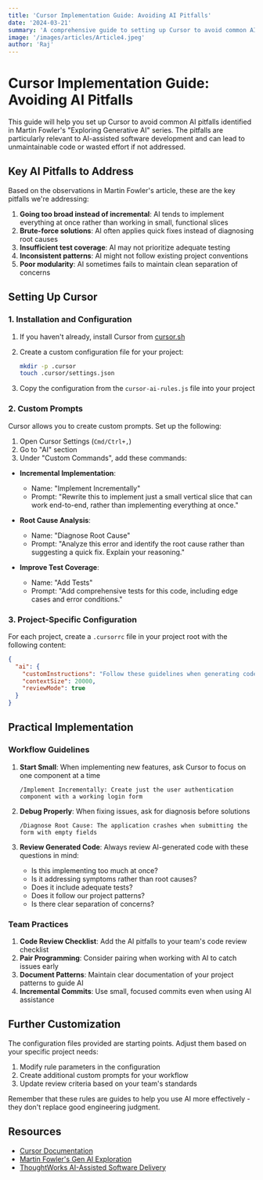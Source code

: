 ```yaml
---
title: 'Cursor Implementation Guide: Avoiding AI Pitfalls'
date: '2024-03-21'
summary: 'A comprehensive guide to setting up Cursor to avoid common AI pitfalls identified in Martin Fowler\'s "Exploring Generative AI" series.'
image: '/images/articles/Article4.jpeg'
author: 'Raj'
---
```


# Cursor Implementation Guide: Avoiding AI Pitfalls

This guide will help you set up Cursor to avoid common AI pitfalls identified in Martin Fowler's "Exploring Generative AI" series. The pitfalls are particularly relevant to AI-assisted software development and can lead to unmaintainable code or wasted effort if not addressed.

## Key AI Pitfalls to Address

Based on the observations in Martin Fowler's article, these are the key pitfalls we're addressing:

1. **Going too broad instead of incremental**: AI tends to implement everything at once rather than working in small, functional slices
2. **Brute-force solutions**: AI often applies quick fixes instead of diagnosing root causes
3. **Insufficient test coverage**: AI may not prioritize adequate testing
4. **Inconsistent patterns**: AI might not follow existing project conventions
5. **Poor modularity**: AI sometimes fails to maintain clean separation of concerns

## Setting Up Cursor

### 1. Installation and Configuration

1. If you haven't already, install Cursor from [cursor.sh](https://cursor.sh)
2. Create a custom configuration file for your project:
   ```bash
   mkdir -p .cursor
   touch .cursor/settings.json
   ```

3. Copy the configuration from the `cursor-ai-rules.js` file into your project

### 2. Custom Prompts

Cursor allows you to create custom prompts. Set up the following:

1. Open Cursor Settings (`Cmd/Ctrl+,`)
2. Go to "AI" section
3. Under "Custom Commands", add these commands:

- **Incremental Implementation**:
  - Name: "Implement Incrementally" 
  - Prompt: "Rewrite this to implement just a small vertical slice that can work end-to-end, rather than implementing everything at once."

- **Root Cause Analysis**:
  - Name: "Diagnose Root Cause"
  - Prompt: "Analyze this error and identify the root cause rather than suggesting a quick fix. Explain your reasoning."

- **Improve Test Coverage**:
  - Name: "Add Tests"
  - Prompt: "Add comprehensive tests for this code, including edge cases and error conditions."

### 3. Project-Specific Configuration

For each project, create a `.cursorrc` file in your project root with the following content:

```json
{
  "ai": {
    "customInstructions": "Follow these guidelines when generating code: 1) Implement incrementally using vertical slices, 2) Focus on diagnosing root causes rather than quick fixes, 3) Include tests for all new functionality, 4) Follow existing patterns in the codebase, 5) Maintain clean separation of concerns and high cohesion.",
    "contextSize": 20000,
    "reviewMode": true
  }
}
```

## Practical Implementation

### Workflow Guidelines

1. **Start Small**: When implementing new features, ask Cursor to focus on one component at a time
   ```
   /Implement Incrementally: Create just the user authentication component with a working login form
   ```

2. **Debug Properly**: When fixing issues, ask for diagnosis before solutions
   ```
   /Diagnose Root Cause: The application crashes when submitting the form with empty fields
   ```

3. **Review Generated Code**: Always review AI-generated code with these questions in mind:
   - Is this implementing too much at once?
   - Is it addressing symptoms rather than root causes?
   - Does it include adequate tests?
   - Does it follow our project patterns?
   - Is there clear separation of concerns?

### Team Practices

1. **Code Review Checklist**: Add the AI pitfalls to your team's code review checklist
2. **Pair Programming**: Consider pairing when working with AI to catch issues early
3. **Document Patterns**: Maintain clear documentation of your project patterns to guide AI
4. **Incremental Commits**: Use small, focused commits even when using AI assistance

## Further Customization

The configuration files provided are starting points. Adjust them based on your specific project needs:

1. Modify rule parameters in the configuration
2. Create additional custom prompts for your workflow
3. Update review criteria based on your team's standards

Remember that these rules are guides to help you use AI more effectively - they don't replace good engineering judgment.

## Resources

- [Cursor Documentation](https://cursor.sh/docs)
- [Martin Fowler's Gen AI Exploration](https://martinfowler.com/articles/exploring-gen-ai.html)
- [ThoughtWorks AI-Assisted Software Delivery](https://www.thoughtworks.com/insights/topic/artificial-intelligence) 